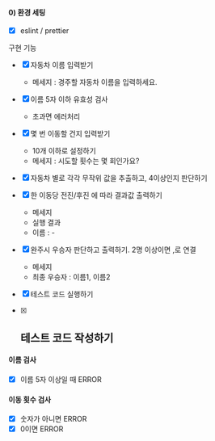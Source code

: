 #### 0) 환경 세팅

- [x] eslint / prettier

구현 기능

- [x] 자동차 이름 입력받기

  - 메세지 : 경주할 자동차 이름을 입력하세요.

- [x] 이름 5자 이하 유효성 검사

  - 초과면 에러처리

- [x] 몇 번 이동할 건지 입력받기

  - 10개 이하로 설정하기
  - 메세지 : 시도할 횟수는 몇 회인가요?

- [x] 자동차 별로 각각 무작위 값을 추출하고, 4이상인지 판단하기

- [x] 한 이동당 전진/후진 에 따라 결과값 출력하기

  - 메세지
  - 실행 결과
  - 이름 : -

- [x] 완주시 우승자 판단하고 출력하기. 2명 이상이면 ,로 연결

  - 메세지
  - 최종 우승자 : 이름1, 이름2

- [x] 테스트 코드 실행하기

- [x] 테스트 코드 작성하기
  -

#### 이름 검사

- [x] 이름 5자 이상일 때 ERROR

#### 이동 횟수 검사

- [x] 숫자가 아니면 ERROR
- [x] 0이면 ERROR
